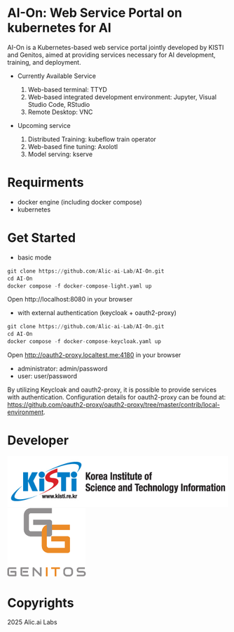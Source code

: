 # AI-On: Web Service Portal on kubernetes for AI

AI-On is a Kubernetes-based web service portal jointly developed by KISTI and Genitos, aimed at providing services necessary for AI development, training, and deployment.

* Currently Available Service

  1. Web-based terminal: TTYD
  2. Web-based integrated development environment: Jupyter, Visual Studio Code, RStudio
  3. Remote Desktop: VNC

* Upcoming service

  1. Distributed Training: kubeflow train operator
  2. Web-based fine tuning: Axolotl
  3. Model serving: kserve


# Requirments

* docker engine (including docker compose)
* kubernetes

# Get Started

* basic mode

```python
git clone https://github.com/Alic-ai-Lab/AI-On.git  
cd AI-On  
docker compose -f docker-compose-light.yaml up  
```
Open http://localhost:8080 in your browser

* with external authentication (keycloak + oauth2-proxy)

```python
git clone https://github.com/Alic-ai-Lab/AI-On.git  
cd AI-On  
docker compose -f docker-compose-keycloak.yaml up
```
Open http://oauth2-proxy.localtest.me:4180 in your browser

* administrator: admin/password
* user: user/password

By utilizing Keycloak and oauth2-proxy, it is possible to provide services with authentication. Configuration details for oauth2-proxy can be found at: https://github.com/oauth2-proxy/oauth2-proxy/tree/master/contrib/local-environment.

# Developer

![KISTI](./images/kisti-logo.jpg)
![Genitos](./images/genitos.png)

# Copyrights
2025 Alic.ai Labs
